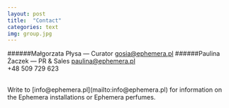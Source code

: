 ```yaml
---
layout: post
title:  "Contact"
categories: text
img: group.jpg
---
```


######Małgorzata Płysa — Curator 
[gosia@ephemera.pl](mailto:gosia@ephemera.pl)
######Paulina Żaczek — PR & Sales 
[paulina@ephemera.pl](mailto:paulina@ephemera.pl)  
+48 509 729 623
  
 <br> 
Write to [info@ephemera.pl](mailto:info@ephemera.pl) for information on the Ephemera installations or Ephemera perfumes.